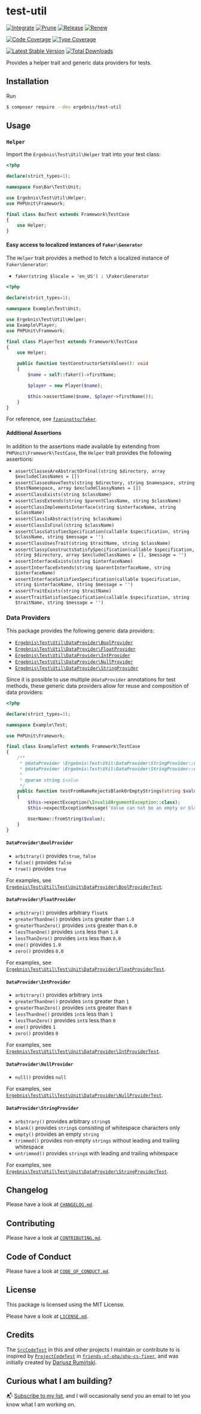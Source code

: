 # test-util

[![Integrate](https://github.com/ergebnis/test-util/workflows/Integrate/badge.svg?branch=main)](https://github.com/ergebnis/test-util/actions)
[![Prune](https://github.com/ergebnis/test-util/workflows/Prune/badge.svg?branch=main)](https://github.com/ergebnis/test-util/actions)
[![Release](https://github.com/ergebnis/test-util/workflows/Release/badge.svg?branch=main)](https://github.com/ergebnis/test-util/actions)
[![Renew](https://github.com/ergebnis/test-util/workflows/Renew/badge.svg?branch=main)](https://github.com/ergebnis/test-util/actions)

[![Code Coverage](https://codecov.io/gh/ergebnis/test-util/branch/main/graph/badge.svg)](https://codecov.io/gh/ergebnis/test-util)
[![Type Coverage](https://shepherd.dev/github/ergebnis/test-util/coverage.svg)](https://shepherd.dev/github/ergebnis/test-util)

[![Latest Stable Version](https://poser.pugx.org/ergebnis/test-util/v/stable)](https://packagist.org/packages/ergebnis/test-util)
[![Total Downloads](https://poser.pugx.org/ergebnis/test-util/downloads)](https://packagist.org/packages/ergebnis/test-util)

Provides a helper trait and generic data providers for tests.

## Installation

Run

```sh
$ composer require --dev ergebnis/test-util
```

## Usage

### `Helper`

Import the `Ergebnis\Test\Util\Helper` trait into your test class:

```php
<?php

declare(strict_types=1);

namespace Foo\Bar\Test\Unit;

use Ergebnis\Test\Util\Helper;
use PHPUnit\Framework;

final class BazTest extends Framework\TestCase
{
    use Helper;
}
```

#### Easy access to localized instances of `Faker\Generator`

The `Helper` trait provides a method to fetch a localized instance of `Faker\Generator`:

* `faker(string $locale = 'en_US') : \Faker\Generator`

```php
<?php

declare(strict_types=1);

namespace Example\Test\Unit;

use Ergebnis\Test\Util\Helper;
use Example\Player;
use PHPUnit\Framework;

final class PlayerTest extends Framework\TestCase
{
    use Helper;

    public function testConstructorSetsValues(): void
    {
        $name = self::faker()->firstName;

        $player = new Player($name);

        $this->assertSame($name, $player->firstName());
    }
}
```

For reference, see [`fzaninotto/faker`](https://github.com/fzaninotto/Faker).

#### Additional Assertions

In addition to the assertions made available by extending from `PHPUnit\Framework\TestCase`, the `Helper` trait provides the following assertions:

* `assertClassesAreAbstractOrFinal(string $directory, array $excludeClassNames = [])`
* `assertClassesHaveTests(string $directory, string $namespace, string $testNamespace, array $excludeClassyNames = [])`
* `assertClassExists(string $className)`
* `assertClassExtends(string $parentClassName, string $className)`
* `assertClassImplementsInterface(string $interfaceName, string $className)`
* `assertClassIsAbstract(string $className)`
* `assertClassIsFinal(string $className)`
* `assertClassSatisfiesSpecification(callable $specification, string $className, string $message = '')`
* `assertClassUsesTrait(string $traitName, string $className)`
* `assertClassyConstructsSatisfySpecification(callable $specification, string $directory, array $excludeClassNames = [], $message = '')`
* `assertInterfaceExists(string $interfaceName)`
* `assertInterfaceExtends(string $parentInterfaceName, string $interfaceName)`
* `assertInterfaceSatisfiesSpecification(callable $specification, string $interfaceName, string $message = '')`
* `assertTraitExists(string $traitName)`
* `assertTraitSatisfiesSpecification(callable $specification, string $traitName, string $message = '')`

### Data Providers

This package provides the following generic data providers:

* [`Ergebnis\Test\Util\DataProvider\BoolProvider`](https://github.com/ergebnis/test-util#dataproviderboolprovider)
* [`Ergebnis\Test\Util\DataProvider\FloatProvider`](https://github.com/ergebnis/test-util#dataproviderfloatprovider)
* [`Ergebnis\Test\Util\DataProvider\IntProvider`](https://github.com/ergebnis/test-util#dataproviderintprovider)
* [`Ergebnis\Test\Util\DataProvider\NullProvider`](https://github.com/ergebnis/test-util#dataprovidernullprovider)
* [`Ergebnis\Test\Util\DataProvider\StringProvider`](https://github.com/ergebnis/test-util#dataproviderstringprovider)

Since it is possible to use multiple `@dataProvider` annotations for test methods, these generic data providers allow for reuse and composition of data providers:

```php
<?php

declare(strict_types=1);

namespace Example\Test;

use PHPUnit\Framework;

final class ExampleTest extends Framework\TestCase
{
    /**
     * @dataProvider \Ergebnis\Test\Util\DataProvider\StringProvider::blank()
     * @dataProvider \Ergebnis\Test\Util\DataProvider\StringProvider::empty()
     *
     * @param string $value
     */
    public function testFromNameRejectsBlankOrEmptyStrings(string $value): void
    {
        $this->expectException(\InvalidArgumentException::class);
        $this->expectExceptionMessage('Value can not be an empty or blank string.');

        UserName::fromString($value);
    }
}
```

#### `DataProvider\BoolProvider`

* `arbitrary()` provides `true`, `false`
* `false()` provides `false`
* `true()` provides `true`

For examples, see [`Ergebnis\Test\Util\Test\Unit\DataProvider\BoolProviderTest`](test/Unit/DataProvider/BoolProviderTest.php).

#### `DataProvider\FloatProvider`

* `arbitrary()` provides arbitrary `float`s
* `greaterThanOne()` provides `int`s greater than `1.0`
* `greaterThanZero()` provides `int`s greater than `0.0`
* `lessThanOne()` provides `int`s less than `1.0`
* `lessThanZero()` provides `int`s less than `0.0`
* `one()` provides `1.0`
* `zero()` provides `0.0`

For examples, see [`Ergebnis\Test\Util\Test\Unit\DataProvider\FloatProviderTest`](test/Unit/DataProvider/FloatProviderTest.php).

#### `DataProvider\IntProvider`

* `arbitrary()` provides arbitrary `int`s
* `greaterThanOne()` provides `int`s greater than `1`
* `greaterThanZero()` provides `int`s greater than `0`
* `lessThanOne()` provides `int`s less than `1`
* `lessThanZero()` provides `int`s less than `0`
* `one()` provides `1`
* `zero()` provides `0`

For examples, see [`Ergebnis\Test\Util\Test\Unit\DataProvider\IntProviderTest`](test/Unit/DataProvider/IntProviderTest.php).

#### `DataProvider\NullProvider`

* `null()` provides `null`

For examples, see [`Ergebnis\Test\Util\Test\Unit\DataProvider\NullProviderTest`](test/Unit/DataProvider/NullProviderTest.php).

#### `DataProvider\StringProvider`

* `arbitrary()` provides arbitrary `string`s
* `blank()` provides `string`s consisting of whitespace characters only
* `empty()` provides an empty `string`
* `trimmed()` provides non-empty `strings` without leading and trailing whitespace
* `untrimmed()` provides `string`s with leading and trailing whitespace

For examples, see [`Ergebnis\Test\Util\Test\Unit\DataProvider\StringProviderTest`](test/Unit/DataProvider/StringProviderTest.php).

## Changelog

Please have a look at [`CHANGELOG.md`](CHANGELOG.md).

## Contributing

Please have a look at [`CONTRIBUTING.md`](.github/CONTRIBUTING.md).

## Code of Conduct

Please have a look at [`CODE_OF_CONDUCT.md`](https://github.com/ergebnis/.github/blob/main/CODE_OF_CONDUCT.md).

## License

This package is licensed using the MIT License.

Please have a look at [`LICENSE.md`](LICENSE.md).

## Credits

The [`SrcCodeTest`](test/AutoReview/SrcCodeTest.php) in this and other projects I maintain or contribute to is inspired by [`ProjectCodeTest`](https://github.com/FriendsOfPHP/PHP-CS-Fixer/blob/v2.0.0/tests/ProjectCodeTest.php) in [`friends-of-php/php-cs-fixer`](https://github.com/FriendsOfPHP/PHP-CS-Fixer), and was initially created by [Dariusz Rumiński](https://github.com/keradus).

## Curious what I am building?

:mailbox_with_mail: [Subscribe to my list](https://localheinz.com/projects/), and I will occasionally send you an email to let you know what I am working on.
